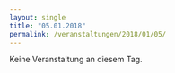 ```yaml
---
layout: single
title: "05.01.2018"
permalink: /veranstaltungen/2018/01/05/
---
```


Keine Veranstaltung an diesem Tag.
